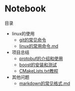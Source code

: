 # Notebook

目录

+ linux的使用  
    + [git的常见命令](./linux的使用/git的常见命令.md)  
    + [linux的常用命令.md](./linux的使用/linux的常用命令.md)
+ 项目总结  
    + [protobuf的介绍和使用](./项目总结/protobuf的介绍和使用.md)
    + [boost的安装和测试](./项目总结/boost的安装和测试.md)
    + [CMakeLists.txt教程](./项目总结/CMakeLists.txt教程.md)
+ 其他问题
    + [markdown的常见格式.md](./其他问题/markdown的常见格式.md)

